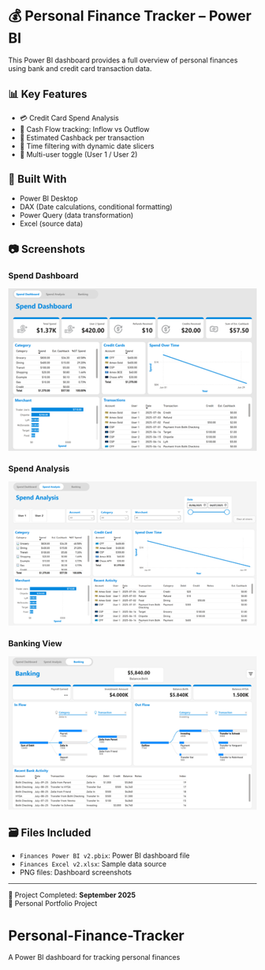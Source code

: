 # 💰 Personal Finance Tracker – Power BI

This Power BI dashboard provides a full overview of personal finances using bank and credit card transaction data.

## 📊 Key Features
- 💳 Credit Card Spend Analysis
- 🔄 Cash Flow tracking: Inflow vs Outflow
- 💸 Estimated Cashback per transaction
- 📅 Time filtering with dynamic date slicers
- 👥 Multi-user toggle (User 1 / User 2)

## 🔧 Built With
- Power BI Desktop
- DAX (Date calculations, conditional formatting)
- Power Query (data transformation)
- Excel (source data)

## 📷 Screenshots

### Spend Dashboard
![Spend Dashboard](Spend%20Dashboard.png)

### Spend Analysis
![Spend Analysis](Spend%20Analysis.png)

### Banking View
![Banking](CheckingA.png)

## 🗃️ Files Included
- `Finances Power BI v2.pbix`: Power BI dashboard file
- `Finances Excel v2.xlsx`: Sample data source
- PNG files: Dashboard screenshots

---

📅 Project Completed: **September 2025**  
📍 Personal Portfolio Project  
# Personal-Finance-Tracker
A Power BI dashboard for tracking personal finances
